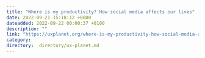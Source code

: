 ```yaml
---
title: "Where is my productivity? How social media affects our lives"
date: 2022-09-21 15:18:12 +0000
dateadded: 2022-09-22 00:00:37 +0100
description: ""
link: "https://uxplanet.org/where-is-my-productivity-how-social-media-affects-our-lives-35b186c32ff3?source=rss----819cc2aaeee0---4"
category:
directory: _directory/ux-planet.md
---
```

